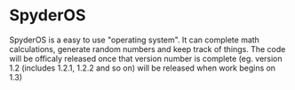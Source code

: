 # SpyderOS
SpyderOS is a easy to use "operating system". It can complete math calculations, generate random numbers and keep track of things.
The code will be officaly released once that version number is complete (eg. version 1.2 (includes 1.2.1, 1.2.2 and so on) will be released when work begins on 1.3)
